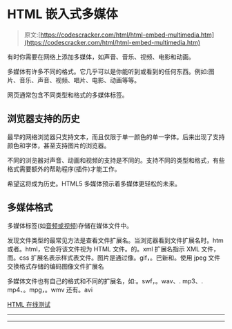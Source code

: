 # HTML 嵌入式多媒体

> 原文:[https://codescracker.com/html/html-embed-multimedia.htm](https://codescracker.com/html/html-embed-multimedia.htm)

有时你需要在网络上添加多媒体，如声音、音乐、视频、电影和动画。

多媒体有许多不同的格式。它几乎可以是你能听到或看到的任何东西。例如:图片、音乐、声音、视频、唱片、电影、动画等等。

网页通常包含不同类型和格式的多媒体标签。

## 浏览器支持的历史

最早的网络浏览器只支持文本，而且仅限于单一颜色的单一字体。后来出现了支持颜色和字体，甚至支持图片的浏览器。

不同的浏览器对声音、动画和视频的支持是不同的。支持不同的类型和格式，有些格式需要额外的帮助程序(插件)才能工作。

希望这将成为历史。HTML5 多媒体预示着多媒体更轻松的未来。

## 多媒体格式

多媒体标签(如[音频或视频](/html/html-audio-video.htm))存储在媒体文件中。

发现文件类型的最常见方法是查看文件扩展名。当浏览器看到文件扩展名时。htm 或者。html，它会将该文件视为 HTML 文件。的。xml 扩展名指示 XML 文件，而。css 扩展名表示样式表文件。图片是通过像。gif，。巴新和。使用 jpeg 文件交换格式存储的编码图像文件扩展名

多媒体文件也有自己的格式和不同的扩展名，如:。swf，。wav、. mp3、. mp4、。mpg，。wmv 还有。avi

[HTML 在线测试](/exam/showtest.php?subid=4)

* * *

* * *